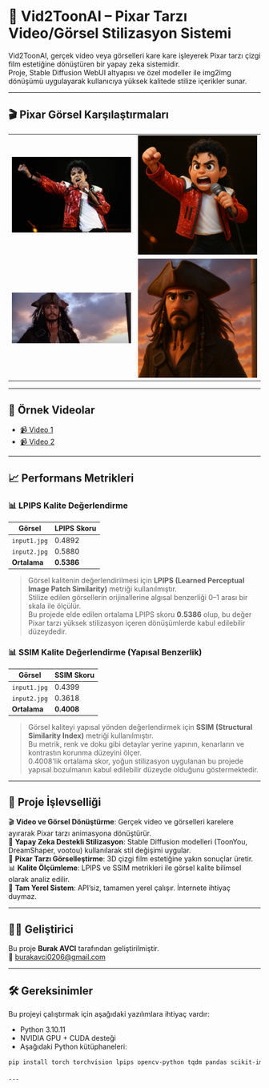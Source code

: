# 🎨 Vid2ToonAI – Pixar Tarzı Video/Görsel Stilizasyon Sistemi

Vid2ToonAI, gerçek video veya görselleri kare kare işleyerek Pixar tarzı çizgi film estetiğine dönüştüren bir yapay zeka sistemidir.  
Proje, Stable Diffusion WebUI altyapısı ve özel modeller ile img2img dönüşümü uygulayarak kullanıcıya yüksek kalitede stilize içerikler sunar.

---

## 🎬 Pixar Görsel Karşılaştırmaları

<table>
  <tr>
    <td align="center"><img src="example_outputs/input1.jpg" width="300"/></td>
    <td align="center"><img src="example_outputs/output1.jpg" width="300"/></td>
  </tr>
  <tr>
    <td align="center"><img src="example_outputs/input2.jpg" width="300"/></td>
    <td align="center"><img src="example_outputs/output2.jpg" width="300"/></td>
  </tr>
</table>

---

## 🎥 Örnek Videolar

- [📹 Video 1](example_outputs/result1.mp4)  
- [📹 Video 2](example_outputs/result2.mp4)


---

## 📈 Performans Metrikleri


### 📊 LPIPS Kalite Değerlendirme

| Görsel         | LPIPS Skoru |
|----------------|--------------|
| `input1.jpg`   | 0.4892       |
| `input2.jpg`   | 0.5880       |
| **Ortalama**   | **0.5386**   |

> Görsel kalitenin değerlendirilmesi için **LPIPS (Learned Perceptual Image Patch Similarity)** metriği kullanılmıştır.  
> Stilize edilen görsellerin orijinallerine algısal benzerliği 0–1 arası bir skala ile ölçülür.  
> Bu projede elde edilen ortalama LPIPS skoru **0.5386** olup, bu değer Pixar tarzı yüksek stilizasyon içeren dönüşümlerde kabul edilebilir düzeydedir.

### 📊 SSIM Kalite Değerlendirme (Yapısal Benzerlik)

| Görsel         | SSIM Skoru |
|----------------|-------------|
| `input1.jpg`   | 0.4399      |
| `input2.jpg`   | 0.3618      |
| **Ortalama**   | **0.4008**  |

> Görsel kaliteyi yapısal yönden değerlendirmek için **SSIM (Structural Similarity Index)** metriği kullanılmıştır.  
> Bu metrik, renk ve doku gibi detaylar yerine yapının, kenarların ve kontrastın korunma düzeyini ölçer.  
> 0.4008'lik ortalama skor, yoğun stilizasyon uygulanan bu projede yapısal bozulmanın kabul edilebilir düzeyde olduğunu göstermektedir.

---

## 🚀 Proje İşlevselliği

🎬 **Video ve Görsel Dönüştürme**: Gerçek video ve görselleri karelere ayırarak Pixar tarzı animasyona dönüştürür.  
🧠 **Yapay Zeka Destekli Stilizasyon**: Stable Diffusion modelleri (ToonYou, DreamShaper, vootou) kullanılarak stil değişimi uygular.  
🎨 **Pixar Tarzı Görselleştirme**: 3D çizgi film estetiğine yakın sonuçlar üretir.  
📊 **Kalite Ölçümleme**: LPIPS ve SSIM metrikleri ile görsel kalite bilimsel olarak analiz edilir.  
📁 **Tam Yerel Sistem**: API’siz, tamamen yerel çalışır. İnternete ihtiyaç duymaz.

---

## 👨‍💻 Geliştirici

Bu proje **Burak AVCI** tarafından geliştirilmiştir.  
📧 burakavci0206@gmail.com

---

## 🛠️ Gereksinimler

Bu projeyi çalıştırmak için aşağıdaki yazılımlara ihtiyaç vardır:

- Python 3.10.11  
- NVIDIA GPU + CUDA desteği  
- Aşağıdaki Python kütüphaneleri:

```bash
pip install torch torchvision lpips opencv-python tqdm pandas scikit-image

---